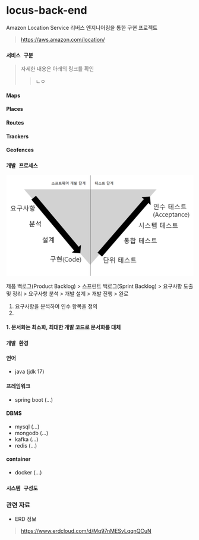 # locus-back-end
Amazon Location Service 리버스 엔지니어링을 통한 구현 프로젝트

> https://aws.amazon.com/location/

### ``서비스 구분``
> 자세한 내용은 아래의 링크를 확인
>> ㄴㅇ

#### Maps

#### Places

#### Routes

#### Trackers

#### Geofences

### ``개발 프로세스``

![v-model](./documents/img/v-model.png)

제품 백로그(Product Backlog) > 스프린트 백로그(Sprint Backlog) > 
요구사항 도출 및 정리 > 요구사항 분석 > 개발 설계 > 개발 진행 > 완료

1. 요구사항을 분석하여 인수 항목을 정의
2. 

#### 1. 문서화는 최소화, 최대한 개발 코드로 문서화를 대체

### ``개발 환경``

#### 언어
- java (jdk 17)

#### 프레임워크
- spring boot (...)

#### DBMS
- mysql (...)
- mongodb (...)
- kafka (...)
- redis (...)

#### container
- docker (...)

### ``시스템 구성도``



### 관련 자료

- ERD 정보
> https://www.erdcloud.com/d/Mq97nMESvLqqnQCuN